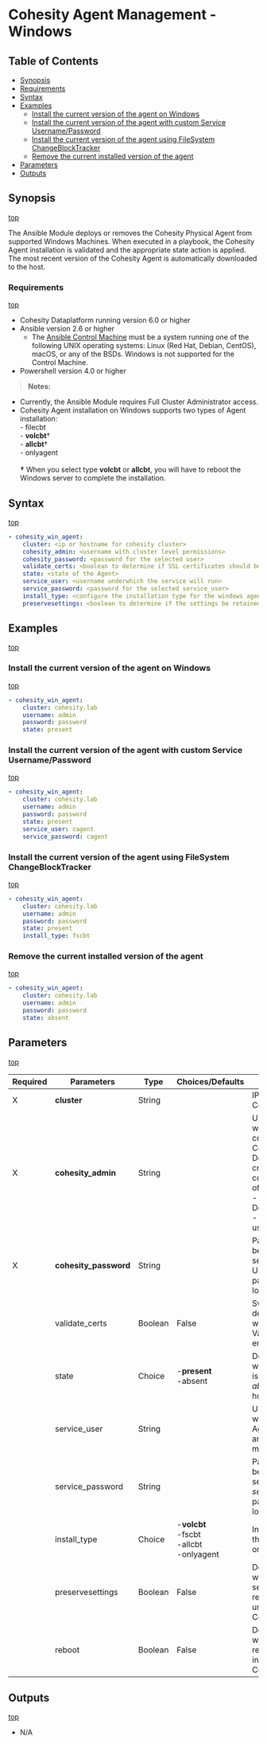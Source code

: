 # Cohesity Agent Management - Windows

## Table of Contents
- [Synopsis](#synopsis)
- [Requirements](#requirements)
- [Syntax](#syntax)
- [Examples](#examples)
  - [Install the current version of the agent on Windows](#Install-the-current-version-of-the-agent-on-Windows)
  - [Install the current version of the agent with custom Service Username/Password](#Install-the-current-version-of-the-agent-with-custom-Service-UsernamePassword)
  - [Install the current version of the agent using FileSystem ChangeBlockTracker](#Install-the-current-version-of-the-agent-using-FileSystem-ChangeBlockTracker)
  - [Remove the current installed version of the agent](#Remove-the-current-installed-version-of-the-agent)
- [Parameters](#parameters)
- [Outputs](#outputs)

## Synopsis
[top](#cohesity-agent-management---windows)

The Ansible Module deploys or removes the Cohesity Physical Agent from supported Windows Machines. When executed in a playbook, the Cohesity Agent installation is validated and the appropriate state action is applied. The most recent version of the Cohesity Agent is automatically downloaded to the host.

### Requirements
[top](#cohesity-agent-management---windows)

* Cohesity Dataplatform running version 6.0 or higher
* Ansible version 2.6 or higher
  * The [Ansible Control Machine](https://docs.ansible.com/ansible/latest/installation_guide/intro_installation.html#control-machine-requirements) must be a system running one of the following UNIX operating systems: Linux (Red Hat, Debian, CentOS), macOS, or any of the BSDs. Windows is not supported for the Control Machine.
* Powershell version 4.0 or higher

> **Notes:**
  - Currently, the Ansible Module requires Full Cluster Administrator access.
  - Cohesity Agent installation on Windows supports two types of Agent installation: <br>- filecbt<br>- **volcbt**†<br>- **allcbt**†<br>- onlyagent<br><br>**†** When you select type **volcbt** or **allcbt**, you will have to reboot the Windows server to complete the installation.

## Syntax
[top](#cohesity-agent-management---windows)

```yaml
- cohesity_win_agent:
    cluster: <ip or hostname for cohesity cluster>
    cohesity_admin: <username with cluster level permissions>
    cohesity_password: <password for the selected user>
    validate_certs: <boolean to determine if SSL certificates should be validated>
    state: <state of the Agent>
    service_user: <username underwhich the service will run>
    service_password: <password for the selected service_user>
    install_type: <configure the installation type for the windows agent>
    preservesettings: <boolean to determine if the settings be retained when uninstalling the Cohesity Agent>
```

## Examples
[top](#cohesity-agent-management---windows)

### Install the current version of the agent on Windows
[top](#cohesity-agent-management---windows)

```yaml
- cohesity_win_agent:
    cluster: cohesity.lab
    username: admin
    password: password
    state: present
```

### Install the current version of the agent with custom Service Username/Password
[top](#cohesity-agent-management---windows)

```yaml
- cohesity_win_agent:
    cluster: cohesity.lab
    username: admin
    password: password
    state: present
    service_user: cagent
    service_password: cagent
```

### Install the current version of the agent using FileSystem ChangeBlockTracker
[top](#cohesity-agent-management---windows)

```yaml
- cohesity_win_agent:
    cluster: cohesity.lab
    username: admin
    password: password
    state: present
    install_type: fscbt
```

### Remove the current installed version of the agent
[top](#cohesity-agent-management---windows)

```yaml
- cohesity_win_agent:
    cluster: cohesity.lab
    username: admin
    password: password
    state: absent
```


## Parameters
[top](#cohesity-agent-management---windows)

| Required | Parameters | Type | Choices/Defaults | Comments |
| --- | --- | --- | --- | --- |
| X | **cluster** | String | | IP or FQDN for the Cohesity cluster |
| X | **cohesity_admin** | String | | Username with which Ansible will connect to the Cohesity cluster. Domain-specific credentails can be configured in one of two formats.<br>- Domain\\username<br>- username@domain |
| X | **cohesity_password** | String | | Password belonging to the selected Username.  This parameter is not logged. |
|   | validate_certs | Boolean | False | Switch that determines whether SSL Validation is enabled. |
|   | state | Choice | -**present**<br>-absent | Determines whether the agent is *present* or *absent* from the host. |
|   | service_user | String | | Username under which the Cohesity Agent is installed and run. This user must exist. |
|   | service_password | String | | Password belonging to the selected *service_user*.  This parameter is not logged. |
|   | install_type | Choice | -**volcbt**<br>-fscbt<br>-allcbt<br>-onlyagent | Installation type for the Cohesity Agent on Windows. |
|   | preservesettings | Boolean | False | Determines whether the settings are retained when uninstalling the Cohesity Agent. |
|   | reboot | Boolean | False | Determines whether the host is rebooted when installing the Cohesity Agent. |


## Outputs
[top](#cohesity-agent-management---windows)
- N/A

